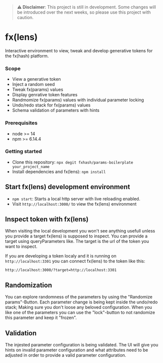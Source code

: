 > **⚠️ Disclaimer**: This project is still in development. Some changes will be introduced over the next weeks, so please use this project with caution.

# fx(lens) 

Interactive environment to view, tweak and develop generative tokens for the fx(hash) platform.

### Scope

- View a generative token
- Inject a random seed
- Tweak fx(params) values
- Display genrative token features
- Randmomize fx(params) values with individual parameter locking
- Undo/redo stack for fx(params) values
- Schema validation of parameters with hints


### Prerequisites

- node >= 14
- npm >= 6.14.4

### Getting started

- Clone this repository: `npx degit fxhash/params-boilerplate your_project_name`
- Install dependencies and fx(lens): `npm install`

## Start fx(lens) development environment

- `npm start`: Starts a local http server with live reloading enabled.
- Visit `http://localhost:3000/` to view the fx(lens) environment

## Inspect token with fx(lens)

When visiting the local development you won't see anything usefull unless you provide a target fx(lens) is supposed to inspect. You can provide a target using queryParameters like. The target is the url of the token you want to inspect.

If you are developing a token localy and it is running on `http://localhost:3301` you can connect fx(lens) to the token like this:

```
http://localhost:3000/?target=http://localhost:3301
```

## Randomization

You can explore randomness of the parameters by using the "Randomize params"-Button. Each parameter change is being kept inside the undo/redo stack; Making sure you don't loose any beloved configuration. When you like one of the parameters you can use the "lock"-button to not randomize this parameter and keep it "frozen". 

## Validation

The injested parameter configuration is being validated. The UI will give you hints on invalid parameter configuration and what attributes need to be adjusted in order to provide a valid parameter configuration.
